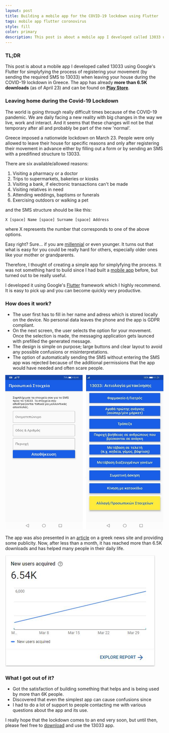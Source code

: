 ```yaml
---
layout: post
title: Building a mobile app for the COVID-19 lockdown using Flutter  
tags: mobile app flutter coronovirus 
style: fill 
color: primary
description: This post is about a mobile app I developed called 13033 using Google's Flutter for simplyfying the process of registering your movement when leaving your house during the COVID-19 lockdown in Greece.
---
```

###  TL;DR
This post is about a mobile app I developed called 13033 using Google's Flutter for simplyfying the process of registering your movement (by sending the required SMS to 13033) when leaving your house during the COVID-19 lockdown in Greece. The app has already **more than 6.5K downloads** (as of April 23) and can be found on [**Play Store**](https://play.google.com/store/apps/details?id=metakinisi.app).
  

###  Leaving home during the Covid-19 Lockdown

The world is going through really difficult times because of the COVID-19 pandemic. We are daily facing a new reality with big changes in the way we live, work and interact. And it seems that these changes will not be that temporary after all and probably be part of the new 'normal'.

Greece imposed a nationwide lockdown on March 23. People were only allowed to leave their house for specific reasons and only after registering their movement in advance either by filling out a form or by sending an SMS with a predifined structure to 13033.

There are six available/allowed reasons: 
 1. Visiting a pharmacy or a doctor
 2. Trips to supermarkets, bakeries or kiosks 
 3.  Visiting a bank, if electronic transactions can't be made
 4. Visiting relatives in need
 5. Attending weddings, baptisms or funerals
 6. Exercising outdoors or walking a pet

and the SMS structure should be like this: 

    X [space] Name [space] Surname [space] Address

where X represents the number that corresponds to one of the above options.

Easy right? Sure... if you are [millennial](https://en.wikipedia.org/wiki/Millennials) or even younger. It turns out that what is easy for you could be really hard for others, especially older ones like your mother or grandparents. 

Therefore, I thought of creating a simple app for simplyfying the process. It was not something hard to build since I had built a [mobile app](https://play.google.com/store/apps/details?id=com.dpaxinos.adalert_mobile&hl=en) before, but turned out to be really useful. 

I developed it using Google's [Flutter](https://flutter.dev/) framework which I highly recommend. It is easy to pick up and you can become quickly very productive. 

### How does it work?
 - The user first has to fill in her name and adress which is stored locally on the device. No personal data leaves the phone and the app is GDPR compliant. 
 - On the next screen, the user selects the option for your movement. Once the selection is made, the messaging application gets launced with prefilled the generated message. 
 - The design is simple on purpose; large buttons and clear layout to avoid any possible confusions or misinterpretations.
 - The option of automatically sending the SMS without entering the SMS app was rejected because of the additional permissions that the app would have needed and often scare people.
  

![](https://raw.githubusercontent.com/dimitrispaxinos/dimitrispaxinos.github.io/master/_assets/images/13033/13033_two_screens.jpg)

The app was also presented in an [article](https://www.thetoc.gr/koinwnia/article/koronoios-13033---i-dorean-efarmogi-pou-stelnei-ta-sms-metakinisis-me-3-klik/) on a greek news site and providing some publicity. Now, after less than a month, it has reached more than 6.5K downloads and has helped many people in their daily life. 

![](https://raw.githubusercontent.com/dimitrispaxinos/dimitrispaxinos.github.io/master/_assets/images/13033/13033_Stats.JPG)

### What I got out of it?
- Got the satisfaction of building something that helps and is being used by more than 6K people. 
- Discovered that even the simplest app can cause confusions since
- I had to do a lot of support to people contacting me with various questions about the app and its use.

I really hope that the lockdown comes to an end very soon, but until then, please feel free to [download](https://play.google.com/store/apps/details?id=com.dpaxinos.adalert_mobile&hl=en) and use the 13033 app. 


